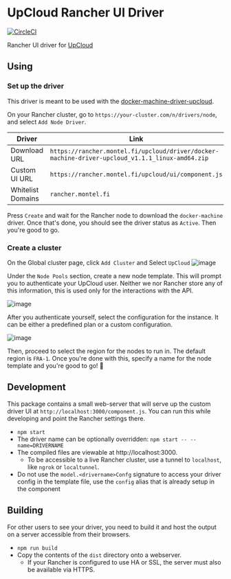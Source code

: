 # UpCloud Rancher UI Driver

[![CircleCI](https://circleci.com/gh/montel-ig/ui-driver-upcloud/tree/master.svg?style=svg)](https://circleci.com/gh/montel-ig/ui-driver-upcloud/tree/master)

Rancher UI driver for [UpCloud](https://upcloud.com)

## Using
### Set up the driver
This driver is meant to be used with the [docker-machine-driver-upcloud](https://github.com/montel-ig/docker-machine-driver-upcloud/).

On your Rancher cluster, go to `https://your-cluster.com/n/drivers/node`, and select `Add Node Driver`.

| Driver | Link |
| ------ | ---- |
| Download URL | `https://rancher.montel.fi/upcloud/driver/docker-machine-driver-upcloud_v1.1.1_linux-amd64.zip` |
| Custom UI URL | `https://rancher.montel.fi/upcloud/ui/component.js` |
| Whitelist Domains | `rancher.montel.fi` |

Press `Create` and wait for the Rancher node to download the `docker-machine` driver. Once that's done, you should see the driver status as `Active`. Then you're good to go.

### Create a cluster
On the Global cluster page, click `Add Cluster` and Select `UpCloud`
![image](https://user-images.githubusercontent.com/15201480/56722940-b0a29380-6750-11e9-9aae-04dd7b762764.png)

Under the `Node Pools` section, create a new node template. This will prompt you to authenticate your UpCloud user. Neither we nor Rancher store any of this information, this is used only for the interactions with the API.

![image](https://user-images.githubusercontent.com/15201480/56723395-8c938200-6751-11e9-96bc-ce33534e7efe.png)

After you authenticate yourself, select the configuration for the instance. It can be either a predefined plan or a custom configuration.

![image](https://user-images.githubusercontent.com/15201480/56723490-b9e03000-6751-11e9-8bc7-39a0c2d0719b.png)

Then, proceed to select the region for the nodes to run in. The default region is `FRA-1`. Once you're done with this, specify a name for the node template and you're good to go! :raised_hands:


## Development

This package contains a small web-server that will serve up the custom driver UI at `http://localhost:3000/component.js`.  You can run this while developing and point the Rancher settings there.
* `npm start`
* The driver name can be optionally overridden: `npm start -- --name=DRIVERNAME`
* The compiled files are viewable at http://localhost:3000.
  * To be accessible to a live Rancher cluster, use a tunnel to `localhost`, like `ngrok` or `localtunnel`.
* Do not use the `model.<drivername>Confg` signature to access your driver config in the template file, use the `config` alias that is already setup in the component

## Building

For other users to see your driver, you need to build it and host the output on a server accessible from their browsers.

* `npm run build`
* Copy the contents of the `dist` directory onto a webserver.
  * If your Rancher is configured to use HA or SSL, the server must also be available via HTTPS.

